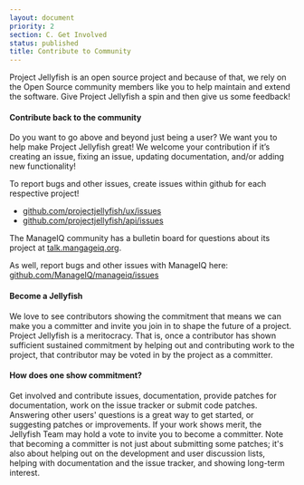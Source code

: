 ```yaml
---
layout: document
priority: 2
section: C. Get Involved
status: published
title: Contribute to Community
---
```


Project Jellyfish is an open source project and because of that, we rely on the Open Source community members like you to help maintain and extend the software. Give Project Jellyfish a spin and then give us some feedback!  

#### Contribute back to the community
Do you want to go above and beyond just being a user? We want you to help make Project Jellyfish great!   We welcome your contribution if it’s creating an issue, fixing an issue, updating documentation, and/or adding new functionality!

To report bugs and other issues, create issues within github for each respective project!

* [github.com/projectjellyfish/ux/issues](https://github.com/projectjellyfish/ux/issues)
* [github.com/projectjellyfish/api/issues](https://github.com/projectjellyfish/api/issues)

The ManageIQ community has a bulletin board for questions about its project at [talk.mangageiq.org](http://talk.manageiq.org).

As well, report bugs and other issues with ManageIQ here: [github.com/ManageIQ/manageiq/issues](https://github.com/ManageIQ/manageiq/issues)

#### Become a Jellyfish
We love to see contributors showing the commitment that means we can make you a committer and invite you join in to shape the future of a project.
Project Jellyfish is a meritocracy. That is, once a contributor has shown sufficient sustained commitment by helping out and contributing work to the project, that contributor may be voted in by the project as a committer.

#### How does one show commitment?
Get involved and contribute issues, documentation, provide patches for documentation, work on the issue tracker or submit code patches. Answering other users' questions is a great way to get started, or suggesting patches or improvements.  If your work shows merit, the Jellyfish Team may hold a vote to invite you to become a committer.  Note that becoming a committer is not just about submitting some patches; it's also about helping out on the development and user discussion lists, helping with documentation and the issue tracker, and showing long-term interest.
